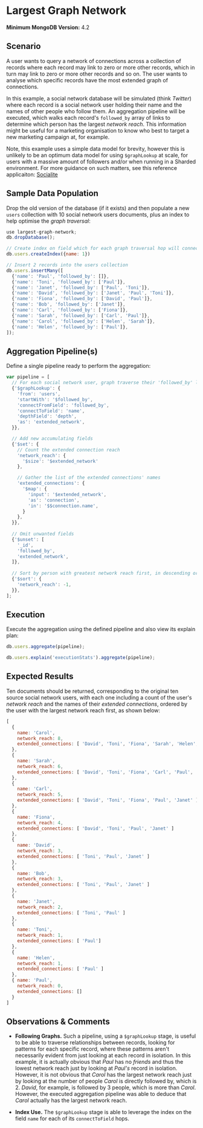 # Largest Graph Network

__Minimum MongoDB Version:__ 4.2


## Scenario

A user wants to query a network of connections across a collection of records where each record may link to zero or more other records, which in turn may link to zero or more other records and so on. The user wants to analyse which specific records have the most extended graph of connections.

In this example, a social network database will be simulated (think _Twitter_) where each record is a social network user holding their name and the names of other people who follow them. An aggregation pipeline will be executed, which walks each record's `followed_by` array of links to determine which person has the largest _network reach_. This information might be useful for a marketing organisation to know who best to target a new marketing campaign at, for example.

Note, this example uses a simple data model for brevity, however this is unlikely to be an optimum data model for using `$graphLookup` at scale, for users with a massive amount of followers and/or when running in a Sharded environment. For more guidance on such matters, see this reference applicaiton: [Socialite](https://github.com/mongodb-labs/socialite)


## Sample Data Population

Drop the old version of the database (if it exists) and then populate a new `users` collection with 10 social network users documents, plus an index to help optimise the _graph traversal_:

```javascript
use largest-graph-network;
db.dropDatabase();

// Create index on field which for each graph traversal hop will connect to
db.users.createIndex({name: 1})

// Insert 2 records into the users collection
db.users.insertMany([
  {'name': 'Paul', 'followed_by': []},
  {'name': 'Toni', 'followed_by': ['Paul']},
  {'name': 'Janet', 'followed_by': ['Paul', 'Toni']},
  {'name': 'David', 'followed_by': ['Janet', 'Paul', 'Toni']},
  {'name': 'Fiona', 'followed_by': ['David', 'Paul']},
  {'name': 'Bob', 'followed_by': ['Janet']},
  {'name': 'Carl', 'followed_by': ['Fiona']},
  {'name': 'Sarah', 'followed_by': ['Carl', 'Paul']},
  {'name': 'Carol', 'followed_by': ['Helen', 'Sarah']},
  {'name': 'Helen', 'followed_by': ['Paul']},
]);
```


## Aggregation Pipeline(s)

Define a single pipeline ready to perform the aggregation:

```javascript
var pipeline = [
  // For each social network user, graph traverse their 'followed_by' list of people
  {'$graphLookup': {
    'from': 'users',
    'startWith': '$followed_by',
    'connectFromField': 'followed_by',
    'connectToField': 'name',
    'depthField': 'depth',
    'as': 'extended_network',
  }},

  // Add new accumulating fields
  {'$set': {
    // Count the extended connection reach
    'network_reach': {
      '$size': '$extended_network'
    },

    // Gather the list of the extended connections' names
    'extended_connections': {
      '$map': {
        'input': '$extended_network',
        'as': 'connection',
        'in': '$$connection.name',
      }
    },    
  }},
    
  // Omit unwanted fields
  {'$unset': [
    '_id',
    'followed_by',
    'extended_network',
  ]},   
  
  // Sort by person with greatest network reach first, in descending order
  {'$sort': {
    'network_reach': -1,
  }},   
];
```


## Execution

Execute the aggregation using the defined pipeline and also view its explain plan:

```javascript
db.users.aggregate(pipeline);
```

```javascript
db.users.explain('executionStats').aggregate(pipeline);
```


## Expected Results

Ten documents should be returned, corresponding to the original ten source social network users, with each one including a count of the user's _network reach_ and the names of their _extended connections_, ordered by the user with the largest network reach first, as shown below:

```javascript
[
  {
    name: 'Carol',
    network_reach: 8,
    extended_connections: [ 'David', 'Toni', 'Fiona', 'Sarah', 'Helen', 'Carl', 'Paul',  'Janet' ]
  },
  {
    name: 'Sarah',
    network_reach: 6,
    extended_connections: [ 'David', 'Toni', 'Fiona', 'Carl', 'Paul', 'Janet' ]
  },
  {
    name: 'Carl',
    network_reach: 5,
    extended_connections: [ 'David', 'Toni', 'Fiona', 'Paul', 'Janet' ]
  },
  {
    name: 'Fiona',
    network_reach: 4,
    extended_connections: [ 'David', 'Toni', 'Paul', 'Janet' ]
  },
  {
    name: 'David',
    network_reach: 3,
    extended_connections: [ 'Toni', 'Paul', 'Janet' ]
  },
  {
    name: 'Bob',
    network_reach: 3,
    extended_connections: [ 'Toni', 'Paul', 'Janet' ]
  },
  {
    name: 'Janet',
    network_reach: 2,
    extended_connections: [ 'Toni', 'Paul' ]
  },
  {
    name: 'Toni',
    network_reach: 1, 
    extended_connections: [ 'Paul']
  },
  { 
    name: 'Helen',
    network_reach: 1, 
    extended_connections: [ 'Paul' ] 
  },
  { name: 'Paul', 
    network_reach: 0, 
    extended_connections: [] 
  }
]
```


## Observations & Comments

 * __Following Graphs.__ Such a pipeline, using a `$graphLookup` stage, is useful to be able to traverse relationships between records, looking for patterns for each specific record, where these patterns aren't necessarily evident from just looking at each record in isolation. In this example, it is actually obvious that _Paul_ has no _friends_ and thus the lowest network reach just by looking at _Paul's_ record in isolation. However, it is not obvious that _Carol_ has the largest network reach just by looking at the number of people _Carol_ is directly followed by, which is 2. _David_, for example, is followed by 3 people, which is more than _Carol_. However, the executed aggregation pipeline was able to deduce that _Carol_ actually has the largest network reach.
 
 * __Index Use.__ The `$graphLookup` stage is able to leverage the index on the field `name` for each of its `connectToField` hops.
 
